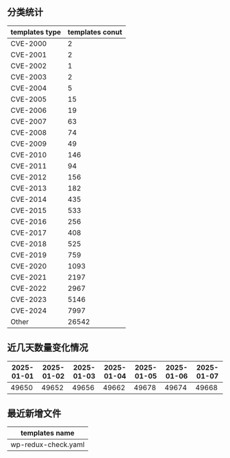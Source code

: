 ## 分类统计
| templates type | templates conut | 
| --- | --- |
| CVE-2000 | 2 |
| CVE-2001 | 2 |
| CVE-2002 | 1 |
| CVE-2003 | 2 |
| CVE-2004 | 5 |
| CVE-2005 | 15 |
| CVE-2006 | 19 |
| CVE-2007 | 63 |
| CVE-2008 | 74 |
| CVE-2009 | 49 |
| CVE-2010 | 146 |
| CVE-2011 | 94 |
| CVE-2012 | 156 |
| CVE-2013 | 182 |
| CVE-2014 | 435 |
| CVE-2015 | 533 |
| CVE-2016 | 256 |
| CVE-2017 | 408 |
| CVE-2018 | 525 |
| CVE-2019 | 759 |
| CVE-2020 | 1093 |
| CVE-2021 | 2197 |
| CVE-2022 | 2967 |
| CVE-2023 | 5146 |
| CVE-2024 | 7997 |
| Other | 26542 |
## 近几天数量变化情况
|2025-01-01 | 2025-01-02 | 2025-01-03 | 2025-01-04 | 2025-01-05 | 2025-01-06 | 2025-01-07|
|--- | ------ | ------ | ------ | ------ | ------ | ---|
|49650 | 49652 | 49656 | 49662 | 49678 | 49674 | 49668|
## 最近新增文件
| templates name | 
| --- |
| wp-redux-check.yaml |
